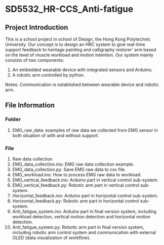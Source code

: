 # SD5532_HR-CCS_Anti-fatigue
## Project Introduction
This is a school project in school of Design, the Hong Kong Polytechnic University. Our concept is to design an HRC system to give real-time support feedback to heritage painting and calligraphy restorer' arm based on the level of muscle workload and motion intention.
Our system mainly consists of two components:
1. An embedded wearable device with integrated sensors and Arduino;
2. A robotic arm controlled by python.

Notes: Communication is established between wearable device and robotic arm.

## File Information
### Folder
1. EMG_raw_data: examples of raw data we collected from EMG sensor in both situation of with and without support.
### File
1. Raw data collection
2. EMG_data_collection.ino: EMG raw data collection example.
3. EMG_data_collection.py: Save EMG raw data to csv file.
4. EMG_workload.ino: How to process EMG raw data to workload.
5. EMG_vertical_feedback.ino: Arduino part in vertical control sub-system.
6. EMG_vertical_feedback.py: Robotic arm part in vertical control sub-system.
7. Horizontal_feedback.ino: Arduino part in horizontal control sub-system.
8. Horizontal_feedback.py: Robotic arm part in horizontal control sub-system.
9. Anti_fatigue_system.ino: Arduino part in final version system, including workload detection, vertical motion detection and horizontal motion detection.
10. Anti_fatigue_system.py: Robotic arm part in final version system, including robotic arm control system and communication with external OLED (data visualization of workflow).
